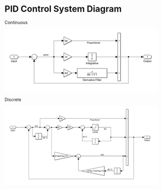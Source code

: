 # PID Control System Diagram

Continuous

![alt text](https://github.com/MuriloCrepe/SAA0356-Codes/blob/main/PID/PID_continuous.png?raw=true)

Discrete

![alt text](https://github.com/MuriloCrepe/SAA0356-Codes/blob/main/PID/PID_discrete.png?raw=true)
